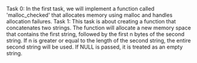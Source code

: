 Task 0: In the first task, we will implement a function called 'malloc_checked' that allocates memory using malloc and handles allocation failures.
Task 1: This task is about creating a function that concatenates two strings. The function will allocate a new memory space that contains the first string, followed by the first n bytes of the second string. If n is greater or equal to the length of the second string, the entire second string will be used. If NULL is passed, it is treated as an empty string.

